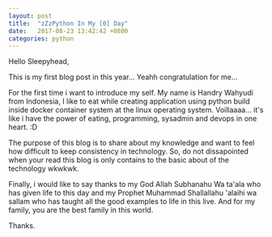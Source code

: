 ```yaml
---
layout: post
title:  "zZzPython In My [0] Day"
date:   2017-08-23 13:42:42 +0800
categories: python
---
```


Hello Sleepyhead,

This is my first blog post in this year... Yeahh congratulation for me...

For the first time i want to introduce my self. My name is Handry Wahyudi from Indonesia, I like to eat while creating application using python build inside docker container system at the linux operating system. Voillaaaa... it's like i have the power of eating, programming, sysadmin and devops in one heart. :D

The purpose of this blog is to share about my knowledge and want to feel how difficult to keep consistency in technology. So, do not dissapointed when your read this blog is only contains to the basic about of the technology wkwkwk.

Finally, i would like to say thanks to my God Allah Subhanahu Wa ta'ala who has given life to this day and my Prophet Muhammad Shallallahu 'alaihi wa sallam who has taught all the good examples to life in this live. And for my family, you are the best family in this world.

Thanks.


